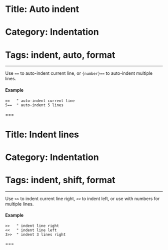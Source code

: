 # Title: Auto indent
# Category: Indentation
# Tags: indent, auto, format
---
Use `==` to auto-indent current line, or `{number}==` to auto-indent multiple lines.

#### Example

```vim
==   " auto-indent current line
5==  " auto-indent 5 lines
```
===
# Title: Indent lines
# Category: Indentation
# Tags: indent, shift, format
---
Use `>>` to indent current line right, `<<` to indent left, or use with numbers for multiple lines.

#### Example

```vim
>>   " indent line right
<<   " indent line left
3>>  " indent 3 lines right
```
===